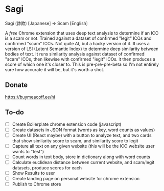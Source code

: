 # Sagi
Sagi (詐欺) [Japanese] => Scam [English]

A *free* Chrome extension that uses deep text analysis to determine if an ICO is a scam or not. Trained against a dataset of confirmed "legit" ICOs and confirmed "scam" ICOs. Not quite AI, but a hacky version of it. It uses a version of LSI (Latent Semantic Index) to determine deep similarity between bodies of text. It runs similarity analysis against dataset of confirmed "scam" ICOs, then likewise with confirmed "legit" ICOs. It then produces a score of which one it's closer to. This is pre-pre-pre-beta so I'm not entirely sure how accurate it will be, but it's worth a shot.
  
## Donate
 https://buymeacoff.ee/hi
 
## To-do  
- [ ] Create Boilerplate chrome extension code (javascript)    
- [ ] Create datasets in JSON format (words as key, word counts as values)  
- [ ] Create UI (React maybe) with a button to analyze text, and two cards that show similarity score to scam, and similarity score to legit  
- [ ] Capture all text on any given website (this will be the ICO website user wants to "test")  
- [ ] Count words in text body, store in dictionary along with word counts  
- [ ] Calculate euclidean distance between current website, and scam/legit datasets, produce scores for each  
- [ ] Show Results to user  
- [ ] Create landing page on personal website for chrome extension  
- [ ] Publish to Chrome store

